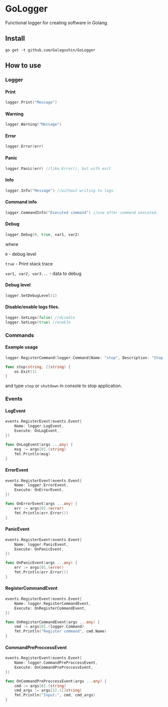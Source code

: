 # GoLogger
Functional logger for creating software in Golang.
## Install

`go get -t github.com/Galagoshin/GoLogger`

## How to use

### Logger

#### Print
```go
logger.Print("Message")
```

#### Warning
```go
logger.Warning("Message")
```

#### Error
```go
logger.Error(err)
```

#### Panic
```go
logger.Panic(err) //like Error(), but with exit
```

#### Info
```go
logger.Info("Message") //without writing to logs
```

#### Command info
```go
logger.CommandInfo("Executed command") //use after command executed.
```

#### Debug
```go
logger.Debug(0, true, var1, var2)
```
where

`0` - debug level

`true` - Print stack trace

`var1, var2, var3...` - data to debug

#### Debug level
```go
logger.SetDebugLevel(1)
```

#### Disable/enable logs files.
```go
logger.SetLogs(false) //disable
logger.SetLogs(true) //enable
```

### Commands

#### Example usage
```go
logger.RegisterCommand(logger.Command{Name: "stop", Description: "Stop application.", Aliases: []string{"shutdown"}, Execute: stop})

func stop(string, []string) {
	os.Exit(1)
}
```
and type `stop` or `shutdown` in console to stop application.

### Events

#### LogEvent
```go
events.RegisterEvent(events.Event{
    Name: logger.LogEvent,
    Execute: OnLogEvent,
})

func OnLogEvent(args ...any) {
    msg := args[0].(string)
    fmt.Println(msg)
}
```

#### ErrorEvent
```go
events.RegisterEvent(events.Event{
    Name: logger.ErrorEvent,
    Execute: OnErrorEvent,
})

func OnErrorEvent(args ...any) {
    err := args[0].(error)
    fmt.Println(err.Error())
}
```

#### PanicEvent
```go
events.RegisterEvent(events.Event{
    Name: logger.PanicEvent,
    Execute: OnPanicEvent,
})

func OnPanicEvent(args ...any) {
    err := args[0].(error)
    fmt.Println(err.Error())
}
```

#### RegisterCommandEvent
```go
events.RegisterEvent(events.Event{
    Name: logger.RegisterCommandEvent,
    Execute: OnRegisterCommandEvent,
})

func OnRegisterCommandEvent(args ...any) {
    cmd := args[0].(logger.Command)
    fmt.Println("Register command", cmd.Name)
}
```

#### CommandPreProccessEvent
```go
events.RegisterEvent(events.Event{
    Name: logger.CommandPreProccessEvent,
    Execute: OnCommandPreProccessEvent,
})

func OnCommandPreProccessEvent(args ...any) {
    cmd := args[0].(string)
    cmd_args := args[1].([]string)
    fmt.Println("Input:", cmd, cmd_args)
}
```